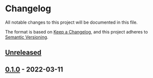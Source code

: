 # Changelog

All notable changes to this project will be documented in this file.

The format is based on [Keep a Changelog](https://keepachangelog.com/en/1.0.0/),
and this project adheres to [Semantic Versioning](https://semver.org/spec/v2.0.0.html).

## [Unreleased]

## [0.1.0] - 2022-03-11

[Unreleased]: https://github.com/giantswarm/prometheus-pushgateway-app/compare/v0.1.0...HEAD
[0.1.0]: https://github.com/giantswarm/prometheus-pushgateway-app/releases/tag/v0.1.0
